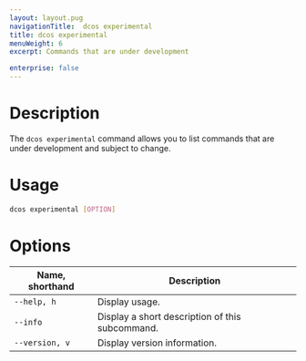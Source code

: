 ```yaml
---
layout: layout.pug
navigationTitle:  dcos experimental
title: dcos experimental
menuWeight: 6
excerpt: Commands that are under development

enterprise: false
---
```



# Description
The `dcos experimental` command allows you to list commands that are under development and subject to change.

# Usage

```bash
dcos experimental [OPTION]
```

# Options

| Name, shorthand | Description |
|---------|-------------|
| `--help, h`   |     Display usage. |
| `--info`   |     Display a short description of this subcommand. |
| `--version, v`   |   Display version information. |  
